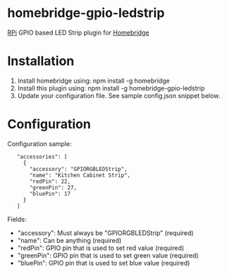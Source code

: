 # homebridge-gpio-ledstrip
[RPi](https://www.raspberrypi.org) GPIO based LED Strip plugin for [Homebridge](https://github.com/nfarina/homebridge)

# Installation

1. Install homebridge using: npm install -g homebridge
2. Install this plugin using: npm install -g homebridge-gpio-ledstrip
3. Update your configuration file. See sample config.json snippet below. 

# Configuration

Configuration sample:

 ```
    "accessories": [
      {
        "accessory": "GPIORGBLEDStrip",
        "name": "Kitchen Cabinet Strip",
        "redPin": 22,
        "greenPin": 27,
        "bluePin": 17
      }
    ]
```

Fields: 

* "accessory": Must always be "GPIORGBLEDStrip" (required)
* "name": Can be anything (required)
* "redPin": GPIO pin that is used to set red value (required)
* "greenPin": GPIO pin that is used to set green value (required)
* "bluePin": GPIO pin that is used to set blue value (required)
